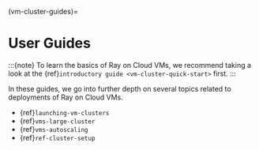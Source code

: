 (vm-cluster-guides)=

# User Guides

:::{note}
To learn the basics of Ray on Cloud VMs, we recommend taking a look
at the {ref}`introductory guide <vm-cluster-quick-start>` first.
:::

In these guides, we go into further depth on several topics related to
deployments of Ray on Cloud VMs.
* {ref}`launching-vm-clusters`
* {ref}`vms-large-cluster`
* {ref}`vms-autoscaling`
* {ref}`ref-cluster-setup`
